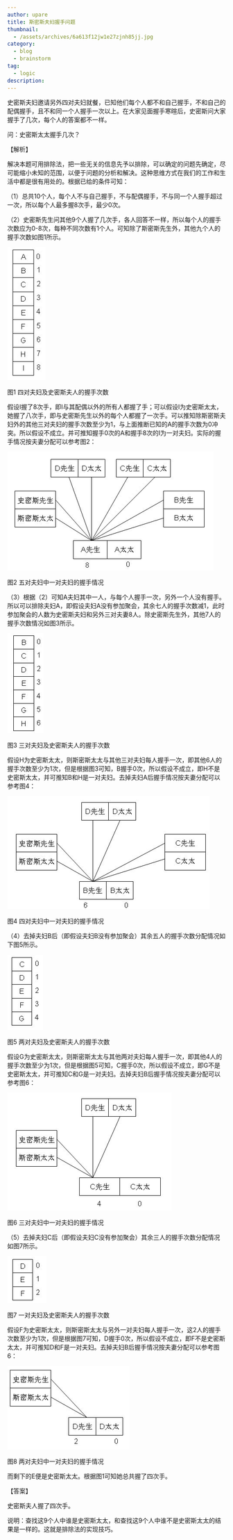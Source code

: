 ```yaml
---
author: upare
title: 斯密斯夫妇握手问题
thumbnail:
  - /assets/archives/6a613f12jw1e27zjnh85jj.jpg
category:
  - blog
  - brainstorm
tag:
  - logic
description: 
---
```

史密斯夫妇邀请另外四对夫妇就餐，已知他们每个人都不和自己握手，不和自己的配偶握手，且不和同一个人握手一次以上。在大家见面握手寒暄后，史密斯问大家握手了几次，每个人的答案都不一样。

问：史密斯太太握手几次？

【解析】

解决本题可用排除法，把一些无关的信息先予以排除，可以确定的问题先确定，尽可能缩小未知的范围，以便于问题的分析和解决。这种思维方式在我们的工作和生活中都是很有用处的。根据已给的条件可知：

（1）总共10个人，每个人不与自己握手，不与配偶握手，不与同一个人握手超过一次，所以每个人最多握8次手，最少0次。

（2）史密斯先生问其他9个人握了几次手，各人回答不一样，所以每个人的握手次数应为0-8次，每种不同次数有1个人。可知除了斯密斯先生外，其他九个人的握手次数如图1所示。

![图1 四对夫妇及史密斯夫人的握手次数](/assets/archives/6a613f12jw1e27zjnh85jj.jpg)

图1 四对夫妇及史密斯夫人的握手次数

假设I握了8次手，即I与其配偶以外的所有人都握了手；可以假设I为史密斯太太，她握了八次手，即与史密斯先生以外的每个人都握了一次手。可以推知除斯密斯夫妇外的其他三对夫妇的握手次数至少为1，与上面推断已知的A的握手次数为0冲突。所以假设不成立。并可推知握手0次的A和握手8次的I为一对夫妇。实际的握手情况按夫妻分配可以参考图2：

![图2 五对夫妇中一对夫妇的握手情况](/assets/archives/6a613f12jw1e27zjnwqs8j.jpg)

图2 五对夫妇中一对夫妇的握手情况

（3）根据（2）可知A夫妇其中一人，与每个人握手一次，另外一个人没有握手。所以可以排除夫妇A，即假设夫妇A没有参加聚会，其余七人的握手次数减1，此时参加聚会的人数为史密斯夫妇和另外三对夫妻8人。除史密斯先生外，其他7人的握手次数情况如图3所示。

![图3 三对夫妇及史密斯夫人的握手次数](/assets/archives/6a613f12jw1e27zjob4yjj.jpg)

图3 三对夫妇及史密斯夫人的握手次数

假设H为史密斯太太，则斯密斯太太与其他三对夫妇每人握手一次，即其他6人的握手次数至少为1次，但是根据图3可知，B握手0次，所以假设不成立，即H不是史密斯太太，并可推知B和H是一对夫妇。去掉夫妇A后握手情况按夫妻分配可以参考图4：

![图4 四对夫妇中一对夫妇的握手情况](/assets/archives/6a613f12jw1e27zjqviulj.jpg)

图4 四对夫妇中一对夫妇的握手情况

（4）去掉夫妇B后（即假设夫妇B没有参加聚会）其余五人的握手次数分配情况如下图5所示。

![图5 两对夫妇及史密斯夫人的握手次数](/assets/archives/6a613f12jw1e27zjtjnq2j.jpg)

图5 两对夫妇及史密斯夫人的握手次数

假设G为史密斯太太，则斯密斯太太与其他两对夫妇每人握手一次，即其他4人的握手次数至少为1次，但是根据图5可知，C握手0次，所以假设不成立，即G不是史密斯太太，并可推知C和G是一对夫妇。去掉夫妇B后握手情况按夫妻分配可以参考图6：

![图6 三对夫妇中一对夫妇的握手情况](/assets/archives/6a613f12jw1e27zjw3b0kj.jpg)

图6 三对夫妇中一对夫妇的握手情况

（5）去掉夫妇C后（即假设夫妇C没有参加聚会）其余三人的握手次数分配情况如图7所示。

![图7 一对夫妇及史密斯夫人的握手次数](/assets/archives/6a613f12jw1e27zjymzpnj.jpg)

图7 一对夫妇及史密斯夫人的握手次数

假设F为史密斯太太，则斯密斯太太与另外一对夫妇每人握手一次，这2人的握手次数至少为1次，但是根据图7可知，D握手0次，所以假设不成立，即F不是史密斯太太，并可推知D和F是一对夫妇。去掉夫妇B后握手情况按夫妻分配可以参考图6：

![图8 两对夫妇中一对夫妇的握手情况](/assets/archives/6a613f12jw1e27zjz2ddvj.jpg)

图8 两对夫妇中一对夫妇的握手情况

而剩下的E便是史密斯太太。根据图1可知她总共握了四次手。

【答案】

史密斯夫人握了四次手。

说明：查找这9个人中谁是史密斯太太，和查找这9个人中谁不是史密斯太太的结果是一样的。这就是排除法的实现技巧。